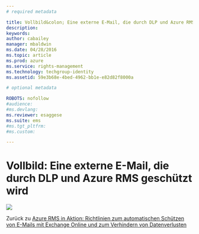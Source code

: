 ```yaml
---
# required metadata

title: Vollbild&colon; Eine externe E-Mail, die durch DLP und Azure RMS geschützt wird | Azure RMS
description:
keywords:
author: cabailey
manager: mbaldwin
ms.date: 04/28/2016
ms.topic: article
ms.prod: azure
ms.service: rights-management
ms.technology: techgroup-identity
ms.assetid: 59e3b68e-4bed-4962-bb1e-e82d82f8000a

# optional metadata

ROBOTS: nofollow
#audience:
#ms.devlang:
ms.reviewer: esaggese
ms.suite: ems
#ms.tgt_pltfrm:
#ms.custom:

---
```


# Vollbild: Eine externe E-Mail, die durch DLP und Azure RMS geschützt wird
![](./media/AzRMS_DLPProtectedEmail.png)

Zurück zu [Azure RMS in Aktion: Richtlinien zum automatischen Schützen von E-Mails mit Exchange Online und zum Verhindern von Datenverlusten](http://technet.microsoft.com/library/jj585026.aspx)



<!--HONumber=Apr16_HO3-->


